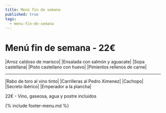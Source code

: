 ```yaml
---
title: Menú fin de semana
published: true
tags:
  - menu-fin-de-semana
---
```


# Menú fin de semana - 22€

<!-- |Ensalada con rulo de cabra, frutos secos y balsámico de frutos rojos| -->

|Arroz caldoso de marisco|
|Ensalada con salmón y aguacate|
|Sopa castellana|
|Pisto castellano con huevo|
|Pimientos rellenos de carne|

------

|Rabo de toro al vino tinto|
|Carrilleras al Pedro Ximenez|
|Cachopo|
|Secreto ibérico|
|Emperador a la plancha|

22€ - Vino, gaseosa, agua y postre incluidos

{% include footer-menu.md %}
